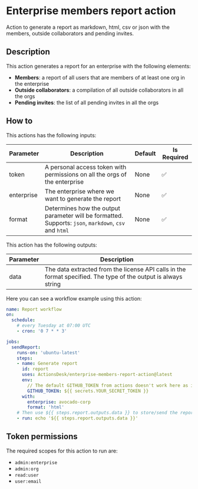 # Enterprise members report action

Action to generate a report as markdown, html, csv or json with the members, outside collaborators and pending invites.

## Description

This action generates a report for an enterprise with the following elements:
- **Members**: a report of all users that are members of at least one org in the enterprise
- **Outside collaborators**: a compilation of all outside collaborators in all the orgs
- **Pending invites**: the list of all pending invites in all the orgs

## How to

This actions has the following inputs:

| Parameter  | Description                                                                                           | Default | Is Required |
|------------|-------------------------------------------------------------------------------------------------------|---------|-------------|
| token      | A personal access token with permissions on all the orgs of the enterprise                            | None    | ✅           |
| enterprise | The enterprise where we want to generate the report                                                   | None    | ✅           |
| format     | Determines how the output parameter will be formatted. Supports: `json`, `markdown`, `csv` and `html` | None    | ✅           |

This action has the following outputs:

| Parameter | Description                                                                                                   |
|-----------|---------------------------------------------------------------------------------------------------------------|
| data      | The data extracted from the license API calls in the format specified. The type of the output is always string |

Here you can see a workflow example using this action:

```yml
name: Report workflow
on: 
  schedule:
    # every Tuesday at 07:00 UTC
    - cron: '0 7 * * 3'

jobs:
  sendReport:
    runs-on: 'ubuntu-latest'
    steps:
    - name: Generate report
      id: report
      uses: ActionsDesk/enterprise-members-report-action@latest
      env:
        // The default GITHUB_TOKEN from actions doesn't work here as it does not have enough permissions
        GITHUB_TOKEN: ${{ secrets.YOUR_SECRET_TOKEN }}
      with:
        enterprise: avocado-corp
        format: 'html'
    # Then use ${{ steps.report.outputs.data }} to store/send the report somewhere
    - run: echo '${{ steps.report.outputs.data }}'
```

## Token permissions

The required scopes for this action to run are:
- `admin:enterprise`
- `admin:org`
- `read:user`
- `user:email`
